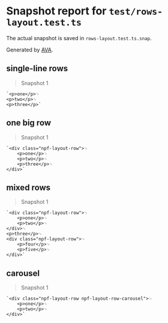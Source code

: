 # Snapshot report for `test/rows-layout.test.ts`

The actual snapshot is saved in `rows-layout.test.ts.snap`.

Generated by [AVA](https://avajs.dev).

## single-line rows

> Snapshot 1

    `<p>one</p>␊
    <p>two</p>␊
    <p>three</p>`

## one big row

> Snapshot 1

    `<div class="npf-layout-row">␊
        <p>one</p>␊
        <p>two</p>␊
        <p>three</p>␊
    </div>`

## mixed rows

> Snapshot 1

    `<div class="npf-layout-row">␊
        <p>one</p>␊
        <p>two</p>␊
    </div>␊
    <p>three</p>␊
    <div class="npf-layout-row">␊
        <p>four</p>␊
        <p>five</p>␊
    </div>`

## carousel

> Snapshot 1

    `<div class="npf-layout-row npf-layout-row-carousel">␊
        <p>one</p>␊
        <p>two</p>␊
    </div>`
